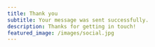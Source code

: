 ```yaml
---
title: Thank you
subtitle: Your message was sent successfully.
description: Thanks for getting in touch!
featured_image: /images/social.jpg
---
```


